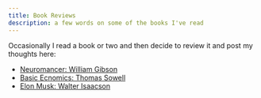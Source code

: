 ```yaml
---
title: Book Reviews
description: a few words on some of the books I've read
---
```

Occasionally I read a book or two and then decide to review it and post my thoughts here:

- [Neuromancer: William Gibson](/misc/neuromancer)
- [Basic Ecnomics: Thomas Sowell](/misc/basic_econ)
- [Elon Musk: Walter Isaacson](/misc/elon)


